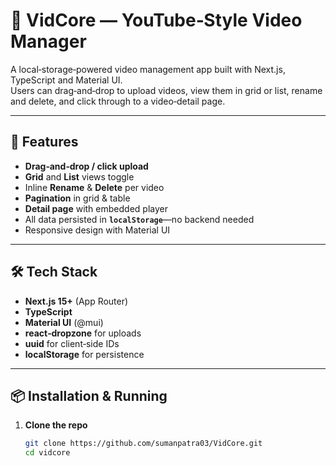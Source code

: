 # 🎥 VidCore — YouTube‑Style Video Manager

A local‑storage‑powered video management app built with Next.js, TypeScript and Material UI.  
Users can drag‑and‑drop to upload videos, view them in grid or list, rename and delete, and click through to a video‑detail page.

---

## 🚀 Features

- **Drag‑and‑drop / click upload**  
- **Grid** and **List** views toggle  
- Inline **Rename** & **Delete** per video  
- **Pagination** in grid & table  
- **Detail page** with embedded player  
- All data persisted in **`localStorage`**—no backend needed  
- Responsive design with Material UI

---

## 🛠️ Tech Stack

- **Next.js 15+** (App Router)  
- **TypeScript**  
- **Material UI** (@mui)  
- **react‑dropzone** for uploads  
- **uuid** for client‑side IDs  
- **localStorage** for persistence  

---

## 📦 Installation & Running

1. **Clone the repo**  
   ```bash
   git clone https://github.com/sumanpatra03/VidCore.git
   cd vidcore
